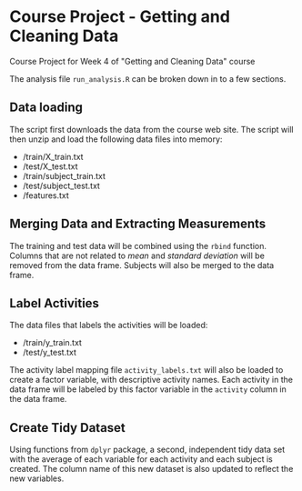 # Course Project - Getting and Cleaning Data
Course Project for Week 4 of "Getting and Cleaning Data" course

The analysis file `run_analysis.R` can be broken down in to a few sections.

## Data loading
The script first downloads the data from the course web site. The script will then unzip and load the following data files into memory:

- /train/X_train.txt
- /test/X_test.txt
- /train/subject_train.txt
- /test/subject_test.txt
- /features.txt

## Merging Data and Extracting Measurements
The training and test data will be combined using the `rbind` function.  Columns that are not related to *mean* and *standard deviation* will be removed from the data frame.  Subjects will also be merged to the data frame.

## Label Activities
The data files that labels the activities will be loaded:
- /train/y_train.txt
- /test/y_test.txt

The activity label mapping file `activity_labels.txt` will also be loaded to create a factor variable, with descriptive activity names.  Each activity in the data frame will be labeled by this factor variable in the `activity` column in the data frame.

## Create Tidy Dataset
Using functions from `dplyr` package, a second, independent tidy data set with the average of each variable for each activity and each subject is created.  The column name of this new dataset is also updated to reflect the new variables.
